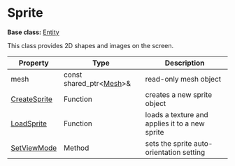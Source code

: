 # Sprite

**Base class:** [Entity](Entity.md)

This class provides 2D shapes and images on the screen.

| Property | Type | Description |
| --- | --- | --- |
| mesh | const shared_ptr<[Mesh](Mesh.md)>& | read-only mesh object |
| [CreateSprite](CreateSprite.md) | Function | creates a new sprite object |
| [LoadSprite](LoadSprite.md) | Function | loads a texture and applies it to a new sprite |
| [SetViewMode](Sprite_SetViewMode.md) | Method | sets the sprite auto-orientation setting |
